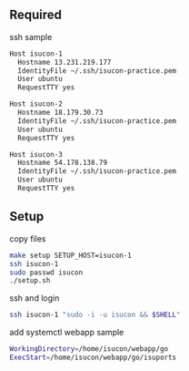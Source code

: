 ## Required

ssh sample

```bash
Host isucon-1
  Hostname 13.231.219.177
  IdentityFile ~/.ssh/isucon-practice.pem
  User ubuntu
  RequestTTY yes

Host isucon-2
  Hostname 18.179.30.73
  IdentityFile ~/.ssh/isucon-practice.pem
  User ubuntu
  RequestTTY yes

Host isucon-3
  Hostname 54.178.138.79
  IdentityFile ~/.ssh/isucon-practice.pem
  User ubuntu
  RequestTTY yes
```

## Setup

copy files


```bash
make setup SETUP_HOST=isucon-1
ssh isucon-1
sudo passwd isucon
./setup.sh
```

ssh and login

```bash
ssh isucon-1 "sudo -i -u isucon && $SHELL"
```

add systemctl webapp sample

```bash
WorkingDirectory=/home/isucon/webapp/go
ExecStart=/home/isucon/webapp/go/isuports
```
